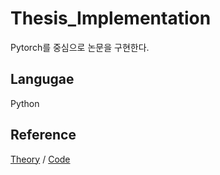 # Thesis_Implementation
Pytorch를 중심으로 논문을 구현한다.

## Langugae
Python

## Reference
[Theory](https://medium.com/@msmapark2/fcn-%EB%85%BC%EB%AC%B8-%EB%A6%AC%EB%B7%B0-fully-convolutional-networks-for-semantic-segmentation-81f016d76204)
 / 
[Code](https://gaussian37.github.io/vision-segmentation-fcn/)
